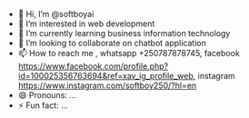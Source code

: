 - 👋 Hi, I’m @softboyai
- 👀 I’m interested in web development
- 🌱 I’m currently learning business information technology
- 💞️ I’m looking to collaborate on chatbot application
- 📫 How to reach me , whatsapp +250787878745, facebook https://www.facebook.com/profile.php?id=100025356763694&ref=xav_ig_profile_web, instagram  https://www.instagram.com/softboy250/?hl=en
- 😄 Pronouns: ...
- ⚡ Fun fact: ...

<!---
softboyai/softboyai is a ✨ special ✨ repository because its `README.md` (this file) appears on your GitHub profile.
You can click the Preview link to take a look at your changes.
--->
